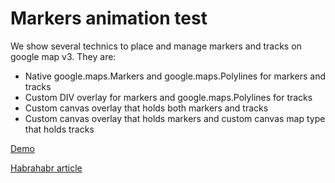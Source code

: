 Markers animation test
=====

We show several technics to place and manage markers and tracks on google map v3. They are:

* Native google.maps.Markers and google.maps.Polylines for markers and tracks
* Custom DIV overlay for markers and google.maps.Polylines for tracks
* Custom canvas overlay that holds both markers and tracks
* Custom canvas overlay that holds markers and custom canvas map type that holds tracks 

[Demo](http://kasheftin.github.io/gmaps/)

[Habrahabr article](http://habrahabr.ru/post/195950/)